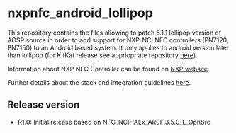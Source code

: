 # nxpnfc_android_lollipop

This repository contains the files allowing to patch 5.1.1 lollipop version of AOSP source in order to add support for NXP-NCI NFC controllers (PN7120, PN7150) to an Android based system.
It only applies to android version later than lollipop (for KitKat release see appriopriate repository [here](https://github.com/NXPNFCLinux/nxpnfc_android_kitkat)).

Information about NXP NFC Controller can be found on [NXP website](https://www.nxp.com/products/identification-and-security/nfc/nfc-reader-ics:NFC-READER).

Further details about the stack and integration guidelines [here](https://www.nxp.com/docs/en/application-note/AN11690.pdf).

Release version
---------------
 * R1.0: Initial release based on NFC_NCIHALx_AR0F.3.5.0_L_OpnSrc
